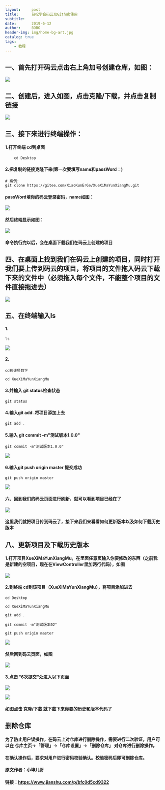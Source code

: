 ```yaml
---
layout:     post
title:      轻松学会码云及Github使用
subtitle:   
date:       2019-6-12
author:     BOBO
header-img: img/home-bg-art.jpg
catalog: true
tags:
    - 教程
---
```

## 一、首先打开码云点击右上角加号创建仓库，如图：

![](https://upload-images.jianshu.io/upload_images/7204732-21fc7ad5080589b5.png?imageMogr2/auto-orient/strip%7CimageView2/2/w/1000/format/webp)

## 二、创建后，进入如图，点击克隆/下载，并点击复制链接

![](https://upload-images.jianshu.io/upload_images/7204732-7ed3701068850dec.png?imageMogr2/auto-orient/strip%7CimageView2/2/w/1000/format/webp)

## 三、接下来进行终端操作：
#### 1.打开终端 cd到桌面
```
    cd Desktop
```
#### 2.把复制的链接克隆下来(第一次要填写name和passWord：)
```
# 案例:
git clone https://gitee.com/XiaoKunErGe/XueXiMaYunXiangMu.git

```
#### passWord填你的码云登录密码，name如图：


![](https://upload-images.jianshu.io/upload_images/7204732-08f7961fc0a68fbb.png?imageMogr2/auto-orient/strip%7CimageView2/2/w/1000/format/webp)

#### 然后终端显示如图：


![](https://upload-images.jianshu.io/upload_images/7204732-86ee9c2d54355cc9.png?imageMogr2/auto-orient/strip%7CimageView2/2/w/1000/format/webp)

#### 命令执行完以后，会在桌面下载我们在码云上创建的项目
## 四、在桌面上找到我们在码云上创建的项目，同时打开我们要上传到码云的项目，将项目的文件拖入码云下载下来的文件中（必须拖入每个文件，不能整个项目的文件直接拖进去）



![](https://upload-images.jianshu.io/upload_images/7204732-d2f39a6e6c7260a1.png?imageMogr2/auto-orient/strip%7CimageView2/2/w/1000/format/webp)

## 五、在终端输入ls
#### 1.
```
ls
```

![](https://upload-images.jianshu.io/upload_images/7204732-74bf206c728298ff.png?imageMogr2/auto-orient/strip%7CimageView2/2/w/1000/format/webp)

#### 2.
```
cd到该项目下
```
```
cd XueXiMaYunXiangMu
```
#### 3.并输入 git status检查状态
```
git status
```
#### 4.输入git add .将项目添加上去
```
git add .
```
#### 5.输入 git commit -m"测试版本1.0.0"
```
git commit -m"测试版本1.0.0"
```
![](https://upload-images.jianshu.io/upload_images/7204732-b9ef36ed30bc1c5e.png?imageMogr2/auto-orient/strip%7CimageView2/2/w/1000/format/webp)
#### 6.输入git push origin master 提交成功
```
git push origin master
```
![](https://upload-images.jianshu.io/upload_images/7204732-51c93eb15326f98f.png?imageMogr2/auto-orient/strip%7CimageView2/2/w/1000/format/webp)

#### 六、回到我们的码云页面进行刷新，就可以看到项目已经在了

![](https://upload-images.jianshu.io/upload_images/7204732-5c0dab98ab7d8371.png?imageMogr2/auto-orient/strip%7CimageView2/2/w/1000/format/webp)


#### 这里我们就把项目传到码云了，接下来我们来看看如何更新版本以及如何下载历史版本
## 八、更新项目及下载历史版本
#### 1.打开项目XueXiMaYunXiangMu，在里面任意页输入你要修改的东西（之前我是新建的空项目，现在在ViewController里加两行代码），如图


![](https://upload-images.jianshu.io/upload_images/7204732-d80dc1111dbad5dd.png?imageMogr2/auto-orient/strip%7CimageView2/2/w/902/format/webp)


#### 2.到终端 cd到该项目（XueXiMaYunXiangMu），将项目添加进去
```
cd Desktop
```
```
cd XueXiMaYunXiangMu
```
```
git add .
```
```
git commit -m"测试版本02"
```
```
git push origin master
```
![](https://upload-images.jianshu.io/upload_images/7204732-832cb73d7ef8ead1.png?imageMogr2/auto-orient/strip%7CimageView2/2/w/1000/format/webp)

#### 然后回到码云页面，如图
![](https://upload-images.jianshu.io/upload_images/7204732-586194f6d77ae9be.png?imageMogr2/auto-orient/strip%7CimageView2/2/w/1000/format/webp)

#### 3.点击 ”6次提交“处进入以下页面
![](https://upload-images.jianshu.io/upload_images/7204732-3c35c5697888b1a5.png?imageMogr2/auto-orient/strip%7CimageView2/2/w/1000/format/webp)


![](https://upload-images.jianshu.io/upload_images/7204732-cecd818f749ba7e2.png?imageMogr2/auto-orient/strip%7CimageView2/2/w/1000/format/webp)

#### 如图点击 克隆/下载 就下载下来你要的历史和版本代码了

## 删除仓库
#### 为了防止用户误操作，在码云上对仓库进行删除操作，需要进行二次验证，用户可以在 仓库主页->「管理」->「仓库设置」->「删除仓库」 对仓库进行删除操作。
#### 在确认操作后，要求对用户进行密码校验确认。校验密码后即可删除仓库。


#### 原文作者：小坤儿哥
#### 链接：https://www.jianshu.com/p/bfc0d5cd9322

